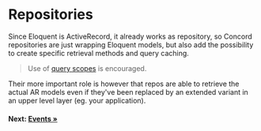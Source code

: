 # Repositories

Since Eloquent is ActiveRecord, it already works as repository, so Concord repositories are just wrapping Eloquent models, but also add the possibility to create specific retrieval methods and query caching.

> Use of [query scopes](https://laravel.com/docs/5.4/eloquent#query-scopes) is encouraged.

Their more important role is however that repos are able to retrieve the actual AR models even if they've been replaced by an extended variant in an upper level layer (eg. your application).

#### Next: [Events &raquo;](events.md)